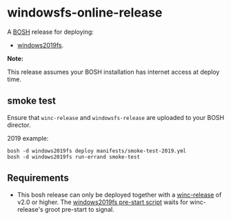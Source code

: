 # windowsfs-online-release

A [BOSH](http://docs.cloudfoundry.org/bosh/) release for deploying:
* [windows2019fs](https://github.com/cloudfoundry-incubator/windows2016fs/tree/master/2019).

**Note:**

This release assumes your BOSH installation has internet access at deploy time.

## smoke test

Ensure that `winc-release` and `windowsfs-release` are uploaded to your BOSH director.

2019 example:
```
bosh -d windows2019fs deploy manifests/smoke-test-2019.yml
bosh -d windows2019fs run-errand smoke-test
```

## Requirements

* This bosh release can only be deployed together with a [winc-release](https://github.com/cloudfoundry/winc-release) of v2.0 or higher. The [windows2019fs pre-start script](/jobs/windows2019fs/templates/pre-start.ps1.erb) waits for winc-release's groot pre-start to signal.
